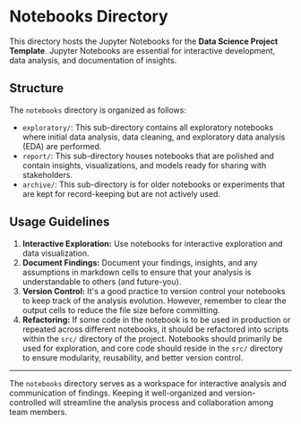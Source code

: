 # Notebooks Directory

This directory hosts the Jupyter Notebooks for the **Data Science Project Template**. Jupyter Notebooks are essential for interactive development, data analysis, and documentation of insights.

## Structure

The `notebooks` directory is organized as follows:

- `exploratory/`: This sub-directory contains all exploratory notebooks where initial data analysis, data cleaning, and exploratory data analysis (EDA) are performed.
- `report/`: This sub-directory houses notebooks that are polished and contain insights, visualizations, and models ready for sharing with stakeholders.
- `archive/`: This sub-directory is for older notebooks or experiments that are kept for record-keeping but are not actively used.

## Usage Guidelines

1. **Interactive Exploration:** Use notebooks for interactive exploration and data visualization.
2. **Document Findings:** Document your findings, insights, and any assumptions in markdown cells to ensure that your analysis is understandable to others (and future-you).
3. **Version Control:** It's a good practice to version control your notebooks to keep track of the analysis evolution. However, remember to clear the output cells to reduce the file size before committing.
4. **Refactoring:** If some code in the notebook is to be used in production or repeated across different notebooks, it should be refactored into scripts within the `src/` directory of the project. Notebooks should primarily be used for exploration, and core code should reside in the `src/` directory to ensure modularity, reusability, and better version control.

---

The `notebooks` directory serves as a workspace for interactive analysis and communication of findings. Keeping it well-organized and version-controlled will streamline the analysis process and collaboration among team members.
